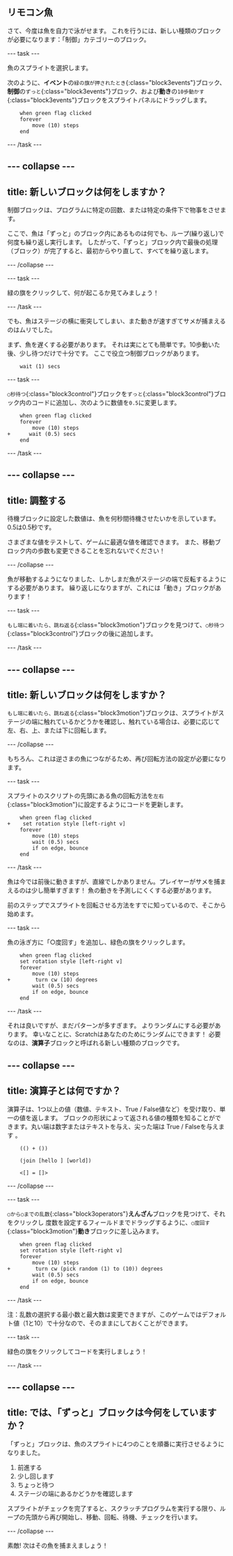 ## リモコン魚

さて、今度は魚を自力で泳がせます。 これを行うには、新しい種類のブロックが必要になります：「制御」カテゴリーのブロック。

--- task ---

魚のスプライトを選択します。

次のように、**イベント**の`緑の旗が押されたとき`{:class="block3events"}ブロック、**制御**の`ずっと`{:class="block3events"}ブロック、および**動き**の`10歩動かす`{:class="block3events"}ブロックをスプライトパネルにドラッグします。

```blocks3
    when green flag clicked
    forever
        move (10) steps
    end
```

--- /task ---

--- collapse ---
---
title: 新しいブロックは何をしますか？
---

制御ブロックは、プログラムに特定の回数、または特定の条件下で物事をさせます。

ここで、魚は「ずっと」のブロック内にあるものは何でも、ループ(繰り返し)で何度も繰り返し実行します。 したがって、「ずっと」ブロック内で最後の処理（ブロック）が完了すると、最初からやり直して、すべてを繰り返します。

--- /collapse ---

--- task ---

緑の旗をクリックして、何が起こるか見てみましょう！

--- /task ---

でも、魚はステージの横に衝突してしまい、また動きが速すぎてサメが捕まえるのはムリでした。

まず、魚を遅くする必要があります。 それは実にとても簡単です。10歩動いた後、少し待つだけで十分です。 ここで役立つ制御ブロックがあります。

```blocks3
    wait (1) secs
```

--- task ---

`○秒待つ`{:class="block3control"}ブロックを`ずっと`{:class="block3control"}ブロック内のコードに追加し、次のように数値を`0.5`に変更します。

```blocks3
    when green flag clicked
    forever
        move (10) steps
+      wait (0.5) secs
    end
```

--- /task ---

--- collapse ---
---
title: 調整する
---

待機ブロックに設定した数値は、魚を何秒間待機させたいかを示しています。 0.5は0.5秒です。

さまざまな値をテストして、ゲームに最適な値を確認できます。 また、移動ブロック内の歩数も変更できることを忘れないでください！

--- /collapse ---

魚が移動するようになりました、しかしまだ魚がステージの端で反転するようにする必要があります。 繰り返しになりますが、これには「動き」ブロックがあります！

--- task ---

`もし端に着いたら、跳ね返る`{:class="block3motion"}ブロックを見つけて、`○秒待つ`{:class="block3control"}ブロックの後に追加します。

--- /task ---

--- collapse ---
---
title: 新しいブロックは何をしますか？
---

`もし端に着いたら、跳ね返る`{:class="block3motion"}ブロックは、スプライトがステージの端に触れているかどうかを確認し、触れている場合は、必要に応じて左、右、上、または下に回転します。

--- /collapse ---

もちろん、これは逆さまの魚につながるため、再び回転方法の設定が必要になります。

--- task ---

スプライトのスクリプトの先頭にある魚の回転方法を`左右`{:class="block3motion"}に設定するようにコードを更新します。

```blocks3
    when green flag clicked
+    set rotation style [left-right v]
    forever
        move (10) steps
        wait (0.5) secs
        if on edge, bounce
    end
```

--- /task ---

魚は今では前後に動きますが、直線でしかありません。プレイヤーがサメを捕まえるのは少し簡単すぎます！ 魚の動きを予測しにくくする必要があります。

前のステップでスプライトを回転させる方法をすでに知っているので、そこから始めます。

--- task ---

魚の泳ぎ方に「○度回す」を追加し、緑色の旗をクリックします。

```blocks3
    when green flag clicked
    set rotation style [left-right v]
    forever
        move (10) steps
+        turn cw (10) degrees
        wait (0.5) secs
        if on edge, bounce
    end
```

--- /task ---

それは良いですが、まだパターンが多すぎます。 よりランダムにする必要があります。 幸いなことに、Scratchはあなたのためにランダムにできます！ 必要なのは、**演算子**ブロックと呼ばれる新しい種類のブロックです。

--- collapse ---
---
title: 演算子とは何ですか？
---

演算子は、1つ以上の値（数値、テキスト、True / False値など）を受け取り、単一の値を返します。 ブロックの形状によって返される値の種類を知ることができます。丸い端は数字またはテキストを与え、尖った端は True / Falseを与えます 。

```blocks3
    (() + ())

    (join [hello ] [world])

    <[] = []>
```

--- /collapse ---

--- task ---

`○から○までの乱数`{:class="block3operators"}**えんざん**ブロックを見つけて、それをクリックし 度数を設定するフィールドまでドラッグするように、`○度回す`{:class="block3motion"}**動き**ブロックに差し込みます。

```blocks3
    when green flag clicked
    set rotation style [left-right v]
    forever 
        move (10) steps
+        turn cw (pick random (1) to (10)) degrees
        wait (0.5) secs
        if on edge, bounce
    end
```

--- /task ---

注：乱数の選択する最小数と最大数は変更できますが、このゲームではデフォルト値（1と10）で十分なので、そのままにしておくことができます。

--- task ---

緑色の旗をクリックしてコードを実行しましょう！

--- /task ---

--- collapse ---
---
title: では、「ずっと」ブロックは今何をしていますか？
---

「ずっと」ブロックは、魚のスプライトに4つのことを順番に実行させるようになりました。

1. 前進する
2. 少し回します
3. ちょっと待つ
4. ステージの端にあるかどうかを確認します

スプライトがチェックを完了すると、スクラッチプログラムを実行する限り、ループの先頭から再び開始し、移動、回転、待機、チェックを行います。

--- /collapse ---

素敵! 次はその魚を捕まえましょう！